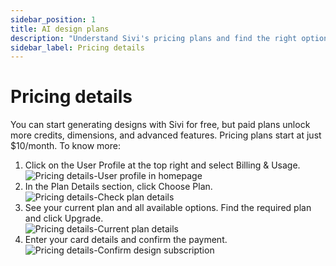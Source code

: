 ```yaml
---
sidebar_position: 1
title: AI design plans
description: "Understand Sivi's pricing plans and find the right option for your design needs."
sidebar_label: Pricing details
---
```


# Pricing details

You can start generating designs with Sivi for free, but paid plans unlock more credits, dimensions, and advanced features. Pricing plans start at just $10/month. To know more:

<ol>
  <li>Click on the User Profile at the top right and select Billing & Usage.</li>
  <img src="/img/plans-and-credits/pricing-details/1_pricing-details_user-profile-in-homepage.png" alt="Pricing details-User profile in homepage" />
  <li>In the Plan Details section, click Choose Plan.</li>
  <img src="/img/plans-and-credits/pricing-details/2_pricing-details_check-plan-details.png" alt="Pricing details-Check plan details" />
  <li>See your current plan and all available options. Find the required plan and click Upgrade.</li>
  <img src="/img/plans-and-credits/pricing-details/3_pricing-details_current-plan-details.png" alt="Pricing details-Current plan details" />
  <li>Enter your card details and confirm the payment.</li>
  <img src="/img/plans-and-credits/pricing-details/4_pricing-details_confirm-design-subscription.png" alt="Pricing details-Confirm design subscription" />
</ol>